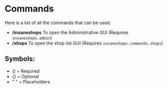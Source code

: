 # Commands
Here is a list of all the commands that can be used.
<br>

* **/insaneshops** To open the Administrative GUI
  (Requires ``insaneshops.admin``)
* **/shops** To open the shop list GUI
  (Requires ``insaneshops.commands.shops``)
  <br>

## Symbols:
 - () = Required
 - {} = Optional
 - " " = Placeholders
